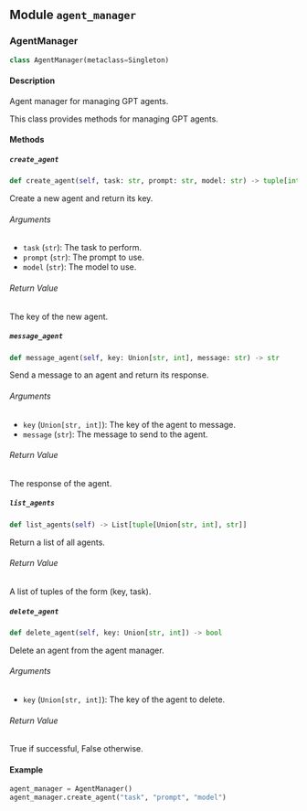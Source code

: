## Module `agent_manager`

### AgentManager

```python
class AgentManager(metaclass=Singleton)
```

#### Description

Agent manager for managing GPT agents.

This class provides methods for managing GPT agents.

#### Methods

##### `create_agent`

```python
def create_agent(self, task: str, prompt: str, model: str) -> tuple[int, str]
```

Create a new agent and return its key.

###### Arguments

* `task` (`str`): The task to perform.
* `prompt` (`str`): The prompt to use.
* `model` (`str`): The model to use.

###### Return Value

The key of the new agent.

##### `message_agent`

```python
def message_agent(self, key: Union[str, int], message: str) -> str
```

Send a message to an agent and return its response.

###### Arguments

* `key` (`Union[str, int]`): The key of the agent to message.
* `message` (`str`): The message to send to the agent.

###### Return Value

The response of the agent.

##### `list_agents`

```python
def list_agents(self) -> List[tuple[Union[str, int], str]]
```

Return a list of all agents.

###### Return Value

A list of tuples of the form (key, task).

##### `delete_agent`

```python
def delete_agent(self, key: Union[str, int]) -> bool
```

Delete an agent from the agent manager.

###### Arguments

* `key` (`Union[str, int]`): The key of the agent to delete.

###### Return Value

True if successful, False otherwise.

#### Example

```python
agent_manager = AgentManager()
agent_manager.create_agent("task", "prompt", "model")
```
